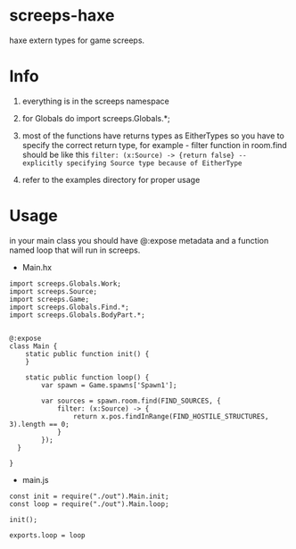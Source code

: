 # screeps-haxe
haxe extern types for game screeps.


# Info 

1. everything is in the screeps namespace

2. for Globals do import screeps.Globals.*;

3. most of the functions have returns types as EitherTypes so you have to specify the correct return type, for example - filter function in room.find should be like this ```filter: (x:Source) -> {return false} -- explicitly specifying Source type because of EitherType```

4. refer to the examples directory for proper usage


# Usage

in your main class you should have @:expose metadata and a function named loop that will run in screeps.


* Main.hx
```
import screeps.Globals.Work;
import screeps.Source;
import screeps.Game;
import screeps.Globals.Find.*;
import screeps.Globals.BodyPart.*;


@:expose
class Main {
	static public function init() {
	}

	static public function loop() {
		var spawn = Game.spawns['Spawn1'];

		var sources = spawn.room.find(FIND_SOURCES, {
			filter: (x:Source) -> {
				return x.pos.findInRange(FIND_HOSTILE_STRUCTURES, 3).length == 0;
			}
		});
  }
  
}

```

* main.js

```
const init = require("./out").Main.init;
const loop = require("./out").Main.loop;

init();

exports.loop = loop

```

